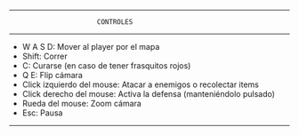 --------------------------------------------------------------
                          CONTROLES
--------------------------------------------------------------

- W A S D: Mover al player por el mapa
- Shift: Correr
- C: Curarse (en caso de tener frasquitos rojos)
- Q E: Flip cámara
- Click izquierdo del mouse: Atacar a enemigos o recolectar items
- Click derecho del mouse: Activa la defensa (manteniéndolo pulsado)
- Rueda del mouse: Zoom cámara
- Esc: Pausa

--------------------------------------------------------------
